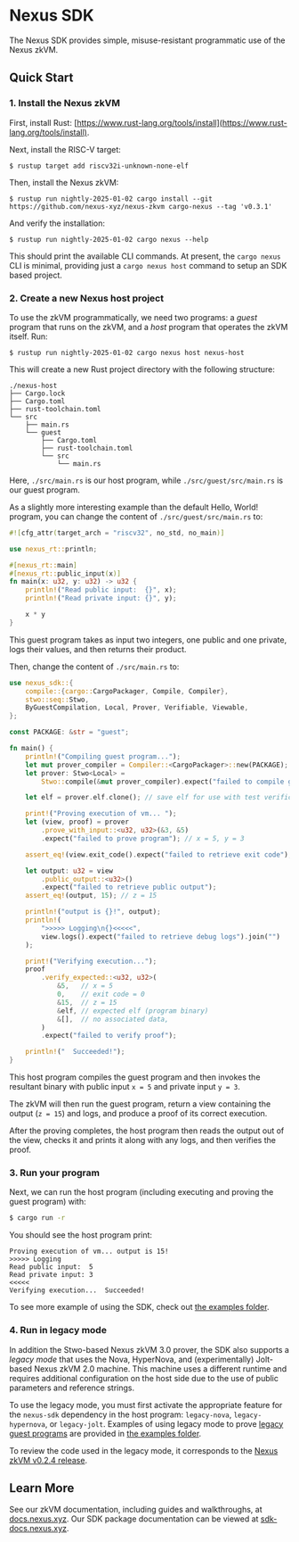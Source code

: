 # Nexus SDK

The Nexus SDK provides simple, misuse-resistant programmatic use of the Nexus zkVM.

## Quick Start

### 1. Install the Nexus zkVM

First, install Rust: [https://www.rust-lang.org/tools/install](https://www.rust-lang.org/tools/install).

Next, install the RISC-V target:

```shell
$ rustup target add riscv32i-unknown-none-elf
```

Then, install the Nexus zkVM:

```shell
$ rustup run nightly-2025-01-02 cargo install --git https://github.com/nexus-xyz/nexus-zkvm cargo-nexus --tag 'v0.3.1'
```

And verify the installation:

```shell
$ rustup run nightly-2025-01-02 cargo nexus --help
```

This should print the available CLI commands. At present, the `cargo nexus` CLI is minimal, providing just a `cargo nexus host` command to setup an SDK based project.

### 2. Create a new Nexus host project

To use the zkVM programmatically, we need two programs: a _guest_ program that runs on the zkVM, and a _host_ program that operates the zkVM itself. Run:

```shell
$ rustup run nightly-2025-01-02 cargo nexus host nexus-host
```

This will create a new Rust project directory with the following structure:

```shell
./nexus-host
├── Cargo.lock
├── Cargo.toml
├── rust-toolchain.toml
└── src
    ├── main.rs
    └── guest
        ├── Cargo.toml
        ├── rust-toolchain.toml
        └── src
            └── main.rs
```

Here, `./src/main.rs` is our host program, while `./src/guest/src/main.rs` is our guest program.

As a slightly more interesting example than the default Hello, World! program, you can change the content of `./src/guest/src/main.rs` to:

```rust
#![cfg_attr(target_arch = "riscv32", no_std, no_main)]

use nexus_rt::println;

#[nexus_rt::main]
#[nexus_rt::public_input(x)]
fn main(x: u32, y: u32) -> u32 {
    println!("Read public input:  {}", x);
    println!("Read private input: {}", y);

    x * y
}
```

This guest program takes as input two integers, one public and one private, logs their values, and then returns their product.

Then, change the content of `./src/main.rs` to:

```rust
use nexus_sdk::{
    compile::{cargo::CargoPackager, Compile, Compiler},
    stwo::seq::Stwo,
    ByGuestCompilation, Local, Prover, Verifiable, Viewable,
};

const PACKAGE: &str = "guest";

fn main() {
    println!("Compiling guest program...");
    let mut prover_compiler = Compiler::<CargoPackager>::new(PACKAGE);
    let prover: Stwo<Local> =
        Stwo::compile(&mut prover_compiler).expect("failed to compile guest program");

    let elf = prover.elf.clone(); // save elf for use with test verification

    print!("Proving execution of vm... ");
    let (view, proof) = prover
        .prove_with_input::<u32, u32>(&3, &5)
        .expect("failed to prove program"); // x = 5, y = 3

    assert_eq!(view.exit_code().expect("failed to retrieve exit code"), 0);

    let output: u32 = view
        .public_output::<u32>()
        .expect("failed to retrieve public output");
    assert_eq!(output, 15); // z = 15

    println!("output is {}!", output);
    println!(
        ">>>>> Logging\n{}<<<<<",
        view.logs().expect("failed to retrieve debug logs").join("")
    );

    print!("Verifying execution...");
    proof
        .verify_expected::<u32, u32>(
            &5,   // x = 5
            0,    // exit code = 0
            &15,  // z = 15
            &elf, // expected elf (program binary)
            &[],  // no associated data,
        )
        .expect("failed to verify proof");

    println!("  Succeeded!");
}
```

This host program compiles the guest program and then invokes the resultant binary with public input `x = 5` and private input `y = 3`.

The zkVM will then run the guest program, return a view containing the output (`z = 15`) and logs, and produce a proof of its correct execution.

After the proving completes, the host program then reads the output out of the view, checks it and prints it along with any logs, and then verifies the proof.

### 3. Run your program

Next, we can run the host program (including executing and proving the guest program) with:

```bash
$ cargo run -r
```

You should see the host program print:

```
Proving execution of vm... output is 15!
>>>>> Logging
Read public input:  5
Read private input: 3
<<<<<
Verifying execution...  Succeeded!
```

To see more example of using the SDK, check out [the examples folder](./examples/).

### 4. Run in legacy mode

In addition the Stwo-based Nexus zkVM 3.0 prover, the SDK also supports a _legacy mode_ that uses the Nova, HyperNova, and (experimentally) Jolt-based Nexus zkVM 2.0 machine. This machine uses a different runtime and requires additional configuration on the host side due to the use of public parameters and reference strings.

To use the legacy mode, you must first activate the appropriate feature for the `nexus-sdk` dependency in the host program: `legacy-nova`, `legacy-hypernova`, or `legacy-jolt`. Examples of using legacy mode to prove [legacy guest programs](../examples/legacy) are provided in [the examples folder](./examples/).

To review the code used in the legacy mode, it corresponds to the [Nexus zkVM v0.2.4 release](https://github.com/nexus-xyz/nexus-zkvm/tree/releases/0.2.4).

## Learn More

See our zkVM documentation, including guides and walkthroughs, at [docs.nexus.xyz](https://docs.nexus.xyz/zkvm/index). Our SDK package documentation can be viewed at [sdk-docs.nexus.xyz](https://sdk-docs.nexus.xyz/doc/nexus_sdk/index.html).
